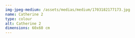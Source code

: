 ```yaml
---
img-jpeg-medium: /assets/medias/medium/1703182177173.jpg
name: Catherine 2
type: colour
alt: Catherine 2
dimensions: 60x60 cm
---
```

